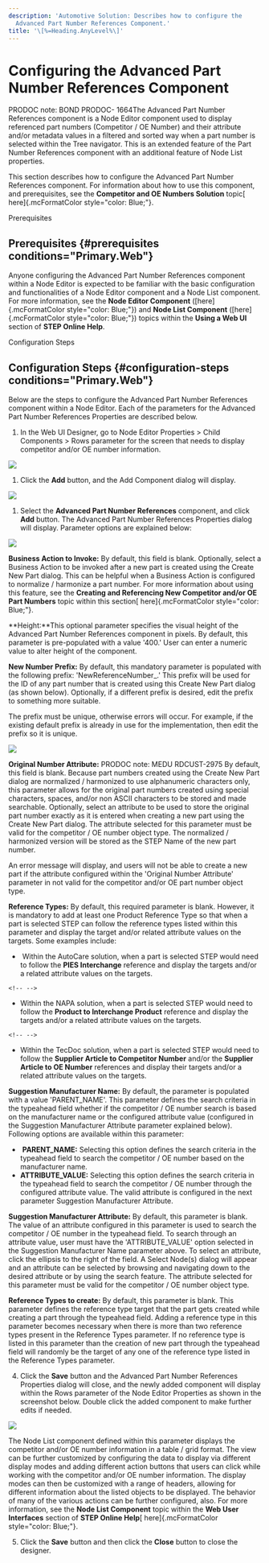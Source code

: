 ```yaml
---
description: 'Automotive Solution: Describes how to configure the
  Advanced Part Number References Component.'
title: '\[%=Heading.AnyLevel%\]'
---
```


Configuring the Advanced Part Number References Component
=========================================================

PRODOC note: BOND PRODOC- 1664The Advanced Part Number References
component is a Node Editor component used to display referenced part
numbers (Competitor / OE Number) and their attribute and/or metadata
values in a filtered and sorted way when a part number is selected
within the Tree navigator. This is an extended feature of the Part
Number References component with an additional feature of Node List
properties.

This section describes how to configure the Advanced Part Number
References component. For information about how to use this component,
and prerequisites, see the **Competitor and OE Numbers Solution** topic[
here]{.mcFormatColor style="color: Blue;"}.

Prerequisites

Prerequisites {#prerequisites conditions="Primary.Web"}
-------------

Anyone configuring the Advanced Part Number References component within
a Node Editor is expected to be familiar with the basic configuration
and functionalities of a Node Editor component and a Node List
component. For more information, see the **Node Editor Component**
([here]{.mcFormatColor style="color: Blue;"}) and **Node List
Component** ([here]{.mcFormatColor style="color: Blue;"}) topics within
the **Using a Web UI** section of **STEP Online Help**.

Configuration Steps

Configuration Steps {#configuration-steps conditions="Primary.Web"}
-------------------

Below are the steps to configure the Advanced Part Number References
component within a Node Editor. Each of the parameters for the Advanced
Part Number References Properties are described below.

1.  In the Web UI Designer, go to Node Editor Properties \> Child
    Components \> Rows parameter for the screen that needs to display
    competitor and/or OE number information.

![](../../Resources/Images/Competitor%20OE%20Number/97.png)

1.  Click the **Add** button, and the Add Component dialog will display.

![](../../Resources/Images/Competitor%20OE%20Number/96.png)

1.  Select the **Advanced Part Number References** component, and click
    **Add** button. The Advanced Part Number References Properties
    dialog will display. Parameter options are explained below:

![](../../Resources/Images/Competitor%20OE%20Number/98.png)

**Business Action to Invoke:** By default, this field is blank.
Optionally, select a Business Action to be invoked after a new part is
created using the Create New Part dialog. This can be helpful when a
Business Action is configured to normalize / harmonize a part number.
For more information about using this feature, see the **Creating and
Referencing New Competitor and/or OE Part Numbers** topic within this
section[ here]{.mcFormatColor style="color: Blue;"}.

**Height:**This optional parameter specifies the visual height of the
Advanced Part Number References component in pixels. By default, this
parameter is pre-populated with a value \'400.\' User can enter a
numeric value to alter height of the component.

**New Number Prefix:** By default, this mandatory parameter is populated
with the following prefix: \'NewReferenceNumber\_.\' This prefix will be
used for the ID of any part number that is created using this Create New
Part dialog (as shown below). Optionally, if a different prefix is
desired, edit the prefix to something more suitable.

The prefix must be unique, otherwise errors will occur. For example, if
the existing default prefix is already in use for the implementation,
then edit the prefix so it is unique.

![](../../Resources/Images/BRs/11.jpg)

**Original Number Attribute:** PRODOC note: MEDU RDCUST-2975 By default,
this field is blank. Because part numbers created using the Create New
Part dialog are normalized / harmonized to use alphanumeric characters
only, this parameter allows for the original part numbers created using
special characters, spaces, and/or non ASCII characters to be stored and
made searchable. Optionally, select an attribute to be used to store the
original part number exactly as it is entered when creating a new part
using the Create New Part dialog. The attribute selected for this
parameter must be valid for the competitor / OE number object type. The
normalized / harmonized version will be stored as the STEP Name of the
new part number.

An error message will display, and users will not be able to create a
new part if the attribute configured within the \'Original Number
Attribute\' parameter in not valid for the competitor and/or OE part
number object type.

**Reference Types:** By default, this required parameter is blank.
However, it is mandatory to add at least one Product Reference Type so
that when a part is selected STEP can follow the reference types listed
within this parameter and display the target and/or related attribute
values on the targets. Some examples include:

-    Within the AutoCare solution, when a part is selected STEP would
    need to follow the **PIES Interchange** reference and display the
    targets and/or a related attribute values on the targets.

```{=html}
<!-- -->
```
-   Within the NAPA solution, when a part is selected STEP would need to
    follow the **Product to Interchange Product** reference and display
    the targets and/or a related attribute values on the targets.

```{=html}
<!-- -->
```
-   Within the TecDoc solution, when a part is selected STEP would need
    to follow the **Supplier Article to Competitor Number** and/or the
    **Supplier Article to OE Number** references and display their
    targets and/or a related attribute values on the targets.

**Suggestion Manufacturer Name:** By default, the parameter is populated
with a value \'PARENT\_NAME\'. This parameter defines the search
criteria in the typeahead field whether if the competitor / OE number
search is based on the manufacturer name or the configured attribute
value (configured in the Suggestion Manufacturer Attribute parameter
explained below). Following options are available within this parameter:

-    **PARENT\_NAME:** Selecting this option defines the search criteria
    in the typeahead field to search the competitor / OE number based on
    the manufacturer name.
-   **ATTRIBUTE\_VALUE:** Selecting this option defines the search
    criteria in the typeahead field to search the competitor / OE number
    through the configured attribute value. The valid attribute is
    configured in the next parameter Suggestion Manufacturer Attribute.

**Suggestion Manufacturer Attribute:** By default, this parameter is
blank. The value of an attribute configured in this parameter is used to
search the competitor / OE number in the typeahead field. To search
through an attribute value, user must have the \'ATTRIBUTE\_VALUE\'
option selected in the Suggestion Manufacturer Name parameter above. To
select an attribute, click the ellipsis to the right of the field. A
Select Node(s) dialog will appear and an attribute can be selected by
browsing and navigating down to the desired attribute or by using the
search feature. The attribute selected for this parameter must be valid
for the competitor / OE number object type.

**Reference Types to create:** By default, this parameter is blank. This
parameter defines the reference type target that the part gets created
while creating a part through the typeahead field. Adding a reference
type in this parameter becomes necessary when there is more than two
reference types present in the Reference Types parameter. If no
reference type is listed in this parameter than the creation of new part
through the typeahead field will randomly be the target of any one of
the reference type listed in the Reference Types parameter.

4.  Click the **Save** button and the Advanced Part Number References
    Properties dialog will close, and the newly added component will
    display within the Rows parameter of the Node Editor Properties as
    shown in the screenshot below. Double click the added component to
    make further edits if needed.

![](../../Resources/Images/Competitor%20OE%20Number/95.png)

The Node List component defined within this parameter displays the
competitor and/or OE number information in a table / grid format. The
view can be further customized by configuring the data to display via
different display modes and adding different action buttons that users
can click while working with the competitor and/or OE number
information. The display modes can then be customized with a range of
headers, allowing for different information about the listed objects to
be displayed. The behavior of many of the various actions can be further
configured, also. For more information, see the **Node List Component**
topic within the **Web User Interfaces** section of **STEP Online
Help**[ here]{.mcFormatColor style="color: Blue;"}.

5.  Click the **Save** button and then click the **Close** button to
    close the designer.
